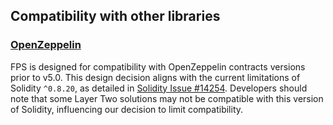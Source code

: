 ## Compatibility with other libraries

### [OpenZeppelin](https://github.com/OpenZeppelin/openzeppelin-contracts/)

FPS is designed for compatibility with OpenZeppelin contracts versions prior to v5.0. This design decision aligns with the current limitations of Solidity `^0.8.20`, as detailed in [Solidity Issue #14254](https://github.com/ethereum/solidity/issues/14254). Developers should note that some Layer Two solutions may not be compatible with this version of Solidity, influencing our decision to limit compatibility.
